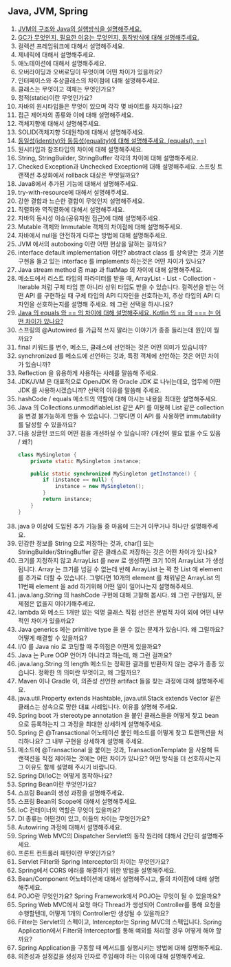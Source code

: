 ## Java, JVM, Spring

1. [JVM의 구조와 Java의 실행방식을 설명해주세요.](1.md)
2. [GC가 무엇인지, 필요한 이유는 무엇인지, 동작방식에 대해 설명해주세요.](2.md)
3. 컬렉션 프레임워크에 대해서 설명해주세요.
4. 제네릭에 대해서 설명해주세요.
5. 애노테이션에 대해서 설명해주세요.
6. 오버라이딩과 오버로딩이 무엇이며 어떤 차이가 있을까요?
7. 인터페이스와 추상클래스의 차이점에 대해 설명해주세요.
8. 클래스는 무엇이고 객체는 무엇인가요?
9. 정적(static)이란 무엇인가요?
10. 자바의 원시타입들은 무엇이 있으며 각각 몇 바이트를 차지하나요?
11. 접근 제어자의 종류와 이에 대해 설명해주세요.
12. 객체지향에 대해서 설명해주세요.
13. SOLID(객체지향 5대원칙)에 대해서 설명해주세요.
14. [동일성(identity)와 동등성(equality)에 대해 설명해주세요. (equals(), ==)](14.md)
15. 원시타입과 참조타입의 차이에 대해 설명해주세요.
16. String, StringBuilder, StringBuffer 각각의 차이에 대해 설명해주세요.
17. Checked Exception과 Unchecked Exception에 대해 설명해주세요. 스프링 트랜잭션 추상화에서 rollback 대상은 무엇일까요?
18. Java8에서 추가된 기능에 대해서 설명해주세요.
19. try-with-resource에 대해서 설명해주세요.
20. 강한 결합과 느슨한 결합이 무엇인지 설명해주세요.
21. 직렬화와 역직렬화에 대해서 설명해주세요.
22. 자바의 동시성 이슈(공유자원 접근)에 대해 설명해주세요.
23. Mutable 객체와 Immutable 객체의 차이점에 대해 설명해주세요.
24. 자바에서 null을 안전하게 다루는 방법에 대해 설명해주세요.
25. JVM 에서의 autoboxing 이란 어떤 현상을 말하는 걸까요?
26. interface default implementation 이란? abstract class 를 상속받는 것과 기본 구현을 들고 있는 interface 를 implements 하는것은 어떤 차이가 있나요?
27. Java stream method 중 map 과 flatMap 의 차이에 대해 설명해주세요.
28. 메소드에서 리스트 타입의 파라미터를 받을 때, ArrayList - List - Collection - Iterable 처럼 구체 타입 뿐 아니라 상위 타입도 받을 수 있습니다. 컬렉션을 받는 어떤 API 를 구현하실 때 구체 타입의 API 디자인을 선호하는지, 추상 타입의 API 디자인을 선호하는지를 설명해 주세요. 왜 그런 선택을 하시나요?
29. [Java 의 equals 와 == 의 차이에 대해 설명해주세요. Kotlin 의 == 와 === 는 어떤 차이가 있나요?](14.md)
30. 스프링의 @Autowired 를 가급적 쓰지 말라는 이야기가 종종 들리는데 원인이 뭘까요?
31. final 키워드를 변수, 메소드, 클래스에 선언하는 것은 어떤 의미가 있습니까?
32. synchronized 를 메소드에 선언하는 것과, 특정 객체에 선언하는 것은 어떤 차이가 있습니까?
33. Reflection 을 유용하게 사용하는 사례를 말씀해 주세요.
34. JDK/JVM 은 대표적으로 OpenJDK 와 Oracle JDK 로 나뉘는데요, 업무에 어떤 JDK 를 사용하시겠습니까? 선택의 이유를 말씀해 주세요.
35. hashCode / equals 메소드의 역할에 대해 아시는 내용을 최대한 설명해주세요.
36. Java 의 Collections.unmodifiableList 같은 API 를 이용해 List 같은 collection 을 변경 불가능하게 만들 수 있습니다. 그렇다면 이 API 를 사용하면 immutability 를 달성할 수 있을까요?
37. 다음 싱글턴 코드의 어떤 점을 개선하실 수 있습니까? (개선이 필요 없을 수도 있음 / 왜?)
    ```java
    class MySingleton {
        private static MySingleton instance;

        public static synchronized MySingleton getInstance() {
            if (instance == null) {
                instance = new MySingleton();
            }
            return instance;
        }
    }
    ```
38. java 9 이상에 도입된 추가 기능들 중 마음에 드는거 아무거나 하나만 설명해주세요.
39. 민감한 정보를 String 으로 저장하는 것과, char[] 또는 StringBuilder/StringBuffer 같은 클래스로 저장하는 것은 어떤 차이가 있나요?
40. 크기를 지정하지 않고 ArrayList 를 new 로 생성하면 크기 10의 ArrayList 가 생성됩니다. Array 는 크기를 넘길 수 없는데 반해 ArrayList 는 꽉 찬 List 에 element 를 추가로 더할 수 있습니다. 그렇다면 10개의 element 를 채워넣은 ArrayList 의 11번째 element 을 add 하기위해 어떤 일이 일어나는지 설명해주세요.
41. java.lang.String 의 hashCode 구현에 대해 고찰해 봅시다. 왜 그런 구현일지, 문제점은 없을지 이야기해주세요.
42. lambda 와 메소드 1개만 있는 익명 클래스 직접 선언은 문법적 차이 외에 어떤 내부적인 차이가 있을까요?
43. Java generics 에는 primitive type 을 쓸 수 없는 문제가 있습니다. 왜 그럴까요? 어떻게 해결할 수 있을까요?
44. I/O 를 Java nio 로 코딩할 때 주의점은 어떤게 있을까요?
45. Java 는 Pure OOP 언어가 아니라고 하는데, 왜 그런 걸까요?
46. java.lang.String 의 length 메소드는 정확한 결과를 반환하지 않는 경우가 종종 있습니다. 정확한 의 의미란 무엇이고, 왜 그럴까요?
47. Maven 이나 Gradle 이, 의존성 선언한 artifact 들을 찾는 과정에 대해 설명해주세요.
48. java.util.Property extends Hashtable, java.util.Stack extends Vector 같은 클래스는 상속으로 망한 대표 사례입니다. 이유를 설명해 주세요.
49. Spring boot 가 stereotype annotation 을 붙인 클래스들을 어떻게 찾고 bean 으로 등록하는지 그 과정을 최대한 상세하게 설명해주세요.
50. Spring 은 @Transactional 어노테이션 붙인 메소드를 어떻게 찾고 트랜잭션을 처리하나요? 그 내부 구현을 상세하게 설명해 주세요.
51. 메소드에 @Transactional 을 붙이는 것과, TransactionTemplate 을 사용해 트랜잭션을 직접 제어하는 것에는 어떤 차이가 있나요? 어떤 방식을 더 선호하시는지 그 이유도 함께 설명해 주시기 바랍니다.
52. Spring DI/IoC는 어떻게 동작하나요? 
53. Spring Bean이란 무엇인가요? 
54. 스프링 Bean의 생성 과정을 설명해주세요. 
55. 스프링 Bean의 Scope에 대해서 설명해주세요. 
56. IoC 컨테이너의 역할은 무엇이 있을까요? 
57. DI 종류는 어떤것이 있고, 이들의 차이는 무엇인가요? 
58. Autowiring 과정에 대해서 설명해주세요. 
59. Spring Web MVC의 Dispatcher Servlet의 동작 원리에 대해서 간단히 설명해주세요. 
60. 프론트 컨트롤러 패턴이란 무엇인가요? 
61. Servlet Filter와 Spring Interceptor의 차이는 무엇인가요? 
62. Spring에서 CORS 에러를 해결하기 위한 방법을 설명해주세요. 
63. Bean/Component 어노테이션에 대해서 설명해주시고, 둘의 차이점에 대해 설명해주세요. 
64. POJO란 무엇인가요? Spring Framework에서 POJO는 무엇이 될 수 있을까요? 
65. Spring Web MVC에서 요청 마다 Thread가 생성되어 Controller를 통해 요청을 수행할텐데, 어떻게 1개의 Controller만 생성될 수 있을까요? 
66. Filter는 Servlet의 스펙이고, Interceptor는 Spring MVC의 스펙입니다. Spring Application에서 Filter와 Interceptor를 통해 예외를 처리할 경우 어떻게 해야 할까요? 
67. Spring Application을 구동할 때 메서드를 실행시키는 방법에 대해 설명해주세요. 
68. 의존성과 설정값을 생성자 인자로 주입해야 하는 이유에 대해 설명해주세요.
